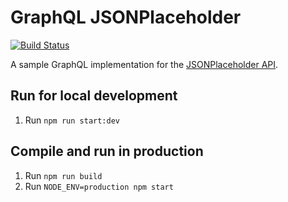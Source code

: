 # GraphQL JSONPlaceholder

[![Build Status](https://travis-ci.org/mastertinner/graphql-jsonplaceholder.svg?branch=master)](https://travis-ci.org/mastertinner/graphql-jsonplaceholder)

A sample GraphQL implementation for the [JSONPlaceholder API](https://jsonplaceholder.typicode.com/).

## Run for local development

1. Run `npm run start:dev`

## Compile and run in production

1. Run `npm run build`
1. Run `NODE_ENV=production npm start`

